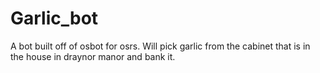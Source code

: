 # Garlic_bot
A bot built off of osbot for osrs. Will pick garlic from the cabinet that is in the house in draynor manor and bank it. 
